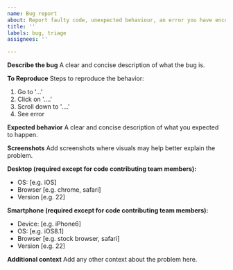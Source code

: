 ```yaml
---
name: Bug report
about: Report faulty code, unexpected behaviour, an error you have encountered
title: ''
labels: bug, triage
assignees: ''

---
```


**Describe the bug**
A clear and concise description of what the bug is.

**To Reproduce**
Steps to reproduce the behavior:
1. Go to '...'
2. Click on '....'
3. Scroll down to '....'
4. See error

**Expected behavior**
A clear and concise description of what you expected to happen.

**Screenshots**
Add screenshots where visuals may help better explain the problem.

**Desktop (required except for code contributing team members):**
 - OS: [e.g. iOS]
 - Browser [e.g. chrome, safari]
 - Version [e.g. 22]

**Smartphone (required except for code contributing team members):**
 - Device: [e.g. iPhone6]
 - OS: [e.g. iOS8.1]
 - Browser [e.g. stock browser, safari]
 - Version [e.g. 22]

**Additional context**
Add any other context about the problem here.
